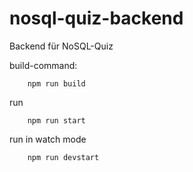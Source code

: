 # nosql-quiz-backend

Backend für NoSQL-Quiz

build-command:
```
    npm run build
```

run
```
    npm run start
```

run in watch mode
```
    npm run devstart
```